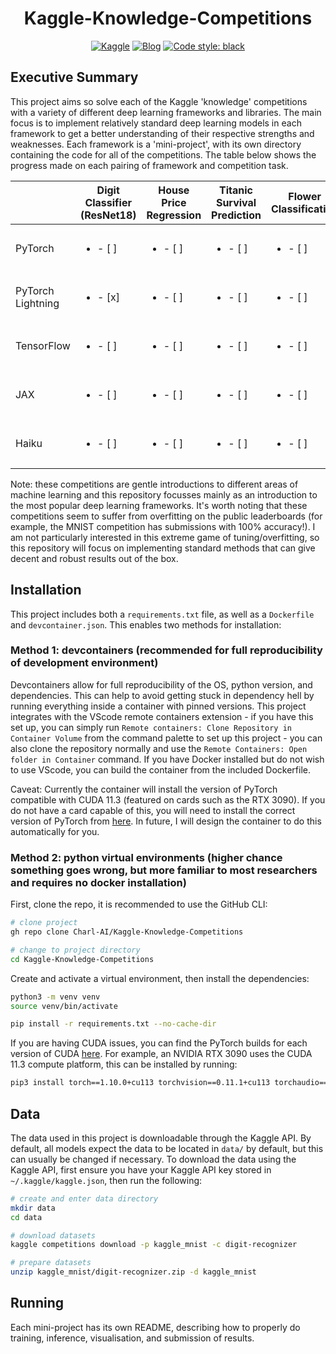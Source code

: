 <div align="center">

# Kaggle-Knowledge-Competitions

[![Kaggle](http://img.shields.io/badge/Kaggle-Competitions-44c5ce.svg)](https://www.kaggle.com/competitions)
[![Blog](http://img.shields.io/badge/Blog-TBD-c044ce.svg)](https://charl-ai.github.io/)
[![Code style: black](https://img.shields.io/badge/code%20style-black-000000.svg)](https://github.com/psf/black)


</div>

## Executive Summary

This project aims so solve each of the Kaggle 'knowledge' competitions with a variety of different deep learning frameworks and libraries. The main focus is to implement relatively standard deep learning
models in each framework to get a better understanding of their respective strengths and weaknesses. Each framework is a 'mini-project', with its own directory containing the code for all of the competitions. The table below shows the progress made on each pairing of framework and competition task.

|                   | Digit Classifier (ResNet18) | House Price Regression   | Titanic Survival Prediction | Flower Classification    | Tweet NLP                |
|-------------------|-----------------------------|--------------------------|-----------------------------|--------------------------|--------------------------|
| PyTorch           | <ul><li>- [ ] </li></ul>    | <ul><li>- [ ] </li></ul> | <ul><li>- [ ] </li></ul>    | <ul><li>- [ ] </li></ul> | <ul><li>- [ ] </li></ul> |
| PyTorch Lightning | <ul><li>- [x] </li></ul>    | <ul><li>- [ ] </li></ul> | <ul><li>- [ ] </li></ul>    | <ul><li>- [ ] </li></ul> | <ul><li>- [ ] </li></ul> |
| TensorFlow        | <ul><li>- [ ] </li></ul>    | <ul><li>- [ ] </li></ul> | <ul><li>- [ ] </li></ul>    | <ul><li>- [ ] </li></ul> | <ul><li>- [ ] </li></ul> |
| JAX               | <ul><li>- [ ] </li></ul>    | <ul><li>- [ ] </li></ul> | <ul><li>- [ ] </li></ul>    | <ul><li>- [ ] </li></ul> | <ul><li>- [ ] </li></ul> |
| Haiku             | <ul><li>- [ ] </li></ul>    | <ul><li>- [ ] </li></ul> | <ul><li>- [ ] </li></ul>    | <ul><li>- [ ] </li></ul> | <ul><li>- [ ] </li></ul> |

Note: these competitions are gentle introductions to different areas of machine learning and this repository focusses mainly as an introduction to the most popular deep learning frameworks. It's worth noting that these competitions seem to suffer from overfitting on the public leaderboards (for example, the MNIST competition has submissions with 100% accuracy!). I am not particularly interested in this extreme game of tuning/overfitting, so this repository will focus on implementing standard methods that can give decent and robust results out of the box.


## Installation

This project includes both a `requirements.txt` file, as well as a `Dockerfile` and `devcontainer.json`. This enables two methods for installation:

### Method 1: devcontainers (recommended for full reproducibility of development environment)

Devcontainers allow for full reproducibility of the OS, python version, and dependencies. This can help to avoid getting stuck in dependency hell by running everything inside a container with pinned versions.
This project integrates with the VScode remote containers extension - if you have this set up, you can simply run `Remote containers: Clone Repository in Container Volume` from the command
palette to set up this project - you can also clone the repository normally and use the `Remote Containers: Open folder in Container` command.
If you have Docker installed but do not wish to use VScode, you can build the container from the included Dockerfile.

Caveat: Currently the container will install the version of PyTorch compatible with CUDA 11.3 (featured on cards such as the RTX 3090). If you do not have a card capable of this, you will
need to install the correct version of PyTorch from [here](https://pytorch.org/get-started/locally/). In future, I will design the container to do this automatically for you.

### Method 2: python virtual environments (higher chance something goes wrong, but more familiar to most researchers and requires no docker installation)

First, clone the repo, it is recommended to use the GitHub CLI:
```bash
# clone project
gh repo clone Charl-AI/Kaggle-Knowledge-Competitions

# change to project directory
cd Kaggle-Knowledge-Competitions
```

Create and activate a virtual environment, then install the dependencies:

```bash
python3 -m venv venv
source venv/bin/activate

pip install -r requirements.txt --no-cache-dir
```

If you are having CUDA issues, you can find the PyTorch builds for each version of CUDA [here](https://pytorch.org/get-started/locally/). For example, an NVIDIA RTX 3090 uses the CUDA 11.3 compute platform, this can be installed by running:

```bash
pip3 install torch==1.10.0+cu113 torchvision==0.11.1+cu113 torchaudio==0.10.0+cu113 -f https://download.pytorch.org/whl/cu113/torch_stable.html
```

## Data

The data used in this project is downloadable through the Kaggle API. By default, all models expect the data to be located in ```data/``` by default, but this can usually be changed if necessary. To download the data using the Kaggle API, first ensure you have your Kaggle API key stored in ```~/.kaggle/kaggle.json```, then run the following:

```bash
# create and enter data directory
mkdir data
cd data

# download datasets
kaggle competitions download -p kaggle_mnist -c digit-recognizer

# prepare datasets
unzip kaggle_mnist/digit-recognizer.zip -d kaggle_mnist
```

## Running

Each mini-project has its own README, describing how to properly do training, inference, visualisation, and submission of results.

